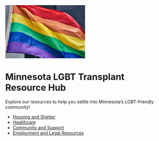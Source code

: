 <img src="pride-flag.jpg" alt="Pride Flag" width="50%" />

# Minnesota LGBT Transplant Resource Hub

Explore our resources to help you settle into Minnesota’s LGBT-friendly community!

- [Housing and Shelter](housing.md)
- [Healthcare](healthcare.md)
- [Community and Support](community.md)
- [Employment and Legal Resources](employment.md)

